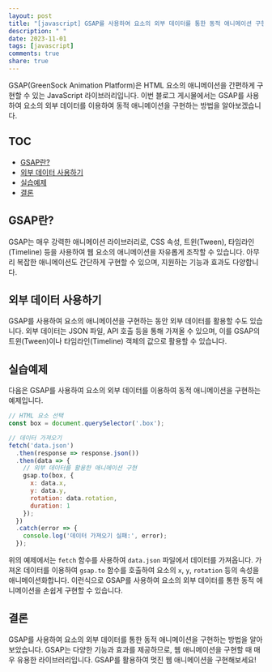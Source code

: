 ```yaml
---
layout: post
title: "[javascript] GSAP를 사용하여 요소의 외부 데이터를 통한 동적 애니메이션 구현하기"
description: " "
date: 2023-11-01
tags: [javascript]
comments: true
share: true
---
```


GSAP(GreenSock Animation Platform)은 HTML 요소의 애니메이션을 간편하게 구현할 수 있는 JavaScript 라이브러리입니다. 이번 블로그 게시물에서는 GSAP를 사용하여 요소의 외부 데이터를 이용하여 동적 애니메이션을 구현하는 방법을 알아보겠습니다.

## TOC
- [GSAP란?](#gsap란)
- [외부 데이터 사용하기](#외부-데이터-사용하기)
- [실습예제](#실습예제)
- [결론](#결론)

## GSAP란?
GSAP는 매우 강력한 애니메이션 라이브러리로, CSS 속성, 트윈(Tween), 타임라인(Timeline) 등을 사용하여 웹 요소의 애니메이션을 자유롭게 조작할 수 있습니다. 아무리 복잡한 애니메이션도 간단하게 구현할 수 있으며, 지원하는 기능과 효과도 다양합니다.

## 외부 데이터 사용하기
GSAP를 사용하여 요소의 애니메이션을 구현하는 동안 외부 데이터를 활용할 수도 있습니다. 외부 데이터는 JSON 파일, API 호출 등을 통해 가져올 수 있으며, 이를 GSAP의 트윈(Tween)이나 타임라인(Timeline) 객체의 값으로 활용할 수 있습니다.

## 실습예제
다음은 GSAP를 사용하여 요소의 외부 데이터를 이용하여 동적 애니메이션을 구현하는 예제입니다.

```javascript
// HTML 요소 선택
const box = document.querySelector('.box');

// 데이터 가져오기
fetch('data.json')
  .then(response => response.json())
  .then(data => {
    // 외부 데이터를 활용한 애니메이션 구현
    gsap.to(box, {
      x: data.x,
      y: data.y,
      rotation: data.rotation,
      duration: 1
    });
  })
  .catch(error => {
    console.log('데이터 가져오기 실패:', error);
  });
```

위의 예제에서는 `fetch` 함수를 사용하여 `data.json` 파일에서 데이터를 가져옵니다. 가져온 데이터를 이용하여 `gsap.to` 함수를 호출하여 요소의 `x`, `y`, `rotation` 등의 속성을 애니메이션화합니다. 이런식으로 GSAP를 사용하여 요소의 외부 데이터를 통한 동적 애니메이션을 손쉽게 구현할 수 있습니다.

## 결론
GSAP를 사용하여 요소의 외부 데이터를 통한 동적 애니메이션을 구현하는 방법을 알아보았습니다. GSAP는 다양한 기능과 효과를 제공하므로, 웹 애니메이션을 구현할 때 매우 유용한 라이브러리입니다. GSAP를 활용하여 멋진 웹 애니메이션을 구현해보세요!